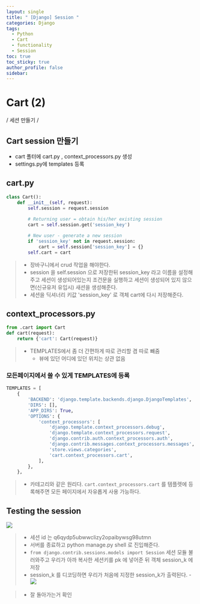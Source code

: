 ```yaml
---
layout: single
title: " [Django] Session "
categories: Django
tags:
  - Python
  - Cart
  - functionality
  - Session
toc: true
toc_sticky: true
author_profile: false
sidebar:
---
```

# Cart (2)

/ 세션 만들기  /

## Cart session 만들기

- cart 폴터에 cart.py , context_processors.py 생성
- settings.py에 templates 등록

## cart.py
```python
class Cart():
    def __init__(self, request):
        self.session = request.session
        
        # Returning user = obtain his/her existing session
        cart = self.session.get('session_key')

        # New user - generate a new session
        if 'session_key' not in request.session:
            cart = self.session['session_key'] = {}
        self.cart = cart
```
>- 장바구니에서 crud 작업을 해야한다.
>- session 을 self.session 으로 저장한뒤 session_key 라고 이름을 설정해주고 세션이 생성되어있는지 조건문을 실행하고 세션이 생성되어 있지 않으면(신규유저 유입시) 새션을 생성해준다.
>- 세션을 딕셔너리 키값 'session_key' 로 객체 cart에 다시 저장해준다.

## context_processors.py
```python
from .cart import Cart
def cart(request):
    return {'cart': Cart(request)}
```
>- TEMPLATES에서 좀 더 간편하게 따로 관리할 겸 따로 뺴줌
>	- 뷰에 있던 어디에 있던 위치는 상관 없음

### 모든페이지에서 쓸 수 있게 TEMPLATES에 등록

```python
TEMPLATES = [
    {
        'BACKEND': 'django.template.backends.django.DjangoTemplates',
        'DIRS': [],
        'APP_DIRS': True,
        'OPTIONS': {
            'context_processors': [
                'django.template.context_processors.debug',
                'django.template.context_processors.request',
                'django.contrib.auth.context_processors.auth',
                'django.contrib.messages.context_processors.messages',
                'store.views.categories',
                'cart.context_processors.cart',
            ],
        },
    },

```
>- 카테고리와 같은 원리다.  `cart.context_processors.cart` 를 템플렛에 등록해주면 모든 페이지에서 자유롭게 사용 가능하다.


## Testing the session

![](https://i.imgur.com/4w7kIMA.png)


>- 세션 id 는 q6qydp5ubwwclizy2opaibywsg98utmn
>- 서버를 종료하고 python manage.py shell 로 진입해준다.
>- `from django.contrib.sessions.models import Session` 세션 모듈 불러와주고 우리가 아까 복사한 세션키를 pk 에 넣어준 뒤 객체 session_k 에 저장
>- session_k 를 디코딩하면 우리가 처음에 지정한 session_k가 출력된다.
>-![](https://i.imgur.com/8hMMAAO.png)

>- 잘 돌아가는거 확인





